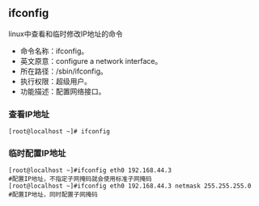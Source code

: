 ##  ifconfig

linux中查看和临时修改IP地址的命令

- 命令名称：ifconfig。
-  英文原意：configure a network interface。
-  所在路径：/sbin/ifconfig。
-  执行权限：超级用户。
-  功能描述：配置网络接口。

###  查看IP地址

```
[root@localhost ~]# ifconfig
```

###  临时配置IP地址

```
[root@localhost ~]#ifconfig eth0 192.168.44.3
#配置IP地址，不指定子网掩码就会使用标准子网掩码
[root@localhost ~]#ifconfig eth0 192.168.44.3 netmask 255.255.255.0
#配置IP地址，同时配置子网掩码
```

